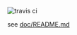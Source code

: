 ![travis ci](https://travis-ci.org/javajigi/travis-test.svg?branch=master)

see [doc/README.md](./doc/README.md)
